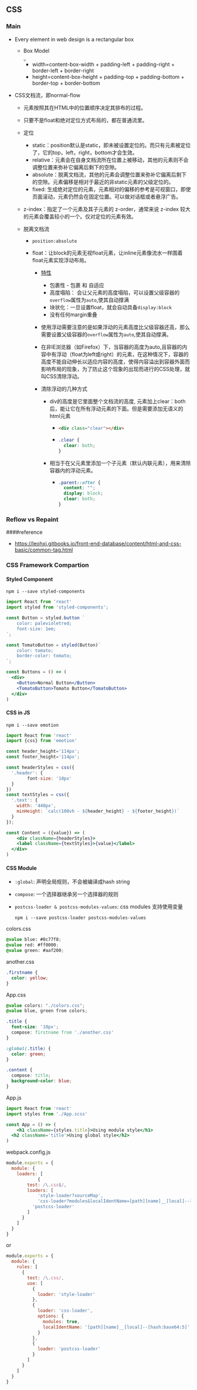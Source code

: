 ## CSS

### Main

- Every element in web design is a rectangular box

  - Box Model

    <img src="../images/box-model.png" style="zoom:40%;" />

    - width=content-box-width + padding-left + padding-right + border-left + border-right
    - height=content-box-height + padding-top + padding-bottom + border-top + border-bottom

- CSS文档流，即normal-flow

  - 元素按照其在HTML中的位置顺序决定其排布的过程。

  - 只要不是float和绝对定位方式布局的，都在普通流里。

  - 定位

    - static：position默认是static，即未被设置定位的。而只有元素被定位了，它的top，left，right，bottom才会生效。
    - relative：元素会在自身文档流所在位置上被移动，其他的元素则不会调整位置来弥补它偏离后剩下的空隙。
    - absolute：脱离文档流，其他的元素会调整位置来弥补它偏离后剩下的空隙。元素偏移是相对于最近的非static元素的父级定位的。
    - fixed: 生成绝对定位的元素，元素相对的偏移的参考是可视窗口，即使页面滚动，元素仍然会在固定位置。可以做对话框或者悬浮广告。

  - z-index：指定了一个元素及其子元素的 z-order，通常来说 z-index 较大的元素会覆盖较小的一个。仅对定位的元素有效。

  - 脱离文档流

    - `position:absolute`

    - float：让block的元素无视float元素，让inline元素像流水一样围着float元素实现浮动布局。

      - [特性](https://segmentfault.com/a/1190000014554601)

        - 包裹性 - 包裹 和 自适应
        - 高度塌陷： 会让父元素的高度塌陷，可以设置父级容器的`overflow`属性为`auto`,使其自动撑满
        - 块状化：一旦设置float，就会自动具备`display:block`
        - 没有任何margin重叠

      - 使用浮动需要注意的是如果浮动的元素高度比父级容器还高，那么需要设置父级容器的`overflow`属性为`auto`,使其自动撑满。

      - 在非IE浏览器（如Firefox）下，当容器的高度为auto,且容器的内容中有浮动（float为left或right）的元素，在这种情况下，容器的高度不能自动伸长以适应内容的高度，使得内容溢出到容器外面而影响布局的现象，为了防止这个现象的出现而进行的CSS处理，就叫CSS清除浮动。

      - 清除浮动的几种方式

        - div的高度是它里面整个文档流的高度, 元素加上clear：both后，能让它在所有浮动元素的下面。但是需要添加无语义的html元素

          - ```html
            <div class="clear"></div>
            ```

          - ```css
            .clear {
              clear: both;
            }
            ```

        - 相当于在父元素里添加一个子元素（默认内联元素），用来清除容器内的浮动元素。

          - ```css
            .parent::after {
              content: "";
              display: block;  
              clear: both;
            }
            ```

### Reflow vs Repaint

####reference

- https://leohxj.gitbooks.io/front-end-database/content/html-and-css-basic/common-tag.html

### CSS Framework Compartion

#### Styled Component

```shell
npm i --save styled-components
```

```jsx
import React from 'react'
import styled from 'styled-components';

const Button = styled.button `
	color: palevioletred;
	font-size: 1em;
`;

const TomatoButton = styled(Button)`
	color: tomato;
	border-color: tomato;
`;

const Buttons = () => (
  <div>
    <Button>Normal Button</Button>
    <TomatoButton>Tomato Button</TomatoButton>
  </div>
)
```

#### CSS in JS

```shell
npm i --save emotion
```

```jsx
import React from 'react'
import {css} from 'emotion'

const header_height='114px';
const footer_height='114px';

const headerStyles = css({
  '.header': {
		font-size: '10px'    
  }
})
const textStyles = css({
  '.text': {
    width: '440px',
    minHeight: `calc(100vh - ${header_height} - ${footer_height})`
  }
});

const Content = ({value}) => (
	<div className={headerStyles}>
  	<label className={textStyles}>{value}</label>
  </div>
)
```

#### CSS Module

- `:global`: 声明全局规则，不会被编译成hash string

- `compose`: 一个选择器继承另一个选择器的规则

- `postcss-loader & postcss-modules-values`: css modules 支持使用变量

  ```shell
  npm i --save postcss-loader postcss-modules-values
  ```

colors.css

```css
@value blue: #0c77f8;
@value red: #ff0000;
@value green: #aaf200;
```

another.css

```css
.firstname {
  color: yellow;
}
```

App.css

```css
@value colors: "./colors.css";
@value blue, green from colors;

.title {
  font-size: '10px';
  compose: firstname from './another.css'
}

:global(.title) {
  color: green;
}

.content {
  compose: title;
  background-color: blue;
}
```

App.js

```jsx
import React from 'react'
import styles from './App.scss'

const App = () => (
	<h1 className={styles.title}>Using module style</h1>
  <h2 className='title'>Using global style</h2>
)
```

webpack.config.js

```js
module.exports = {
  module: {
    loaders: [
			{
        test: /\.css$/,
        loaders: [
        	'style-loader?sourceMap',
        	'css-loader?modules&localIdentName=[path][name]__[local]--[hash:base64:5]',
          'postcss-loader'
        ]
      }
    ]
  }
}
```

or

```js
module.exports = {
  module: {
    rules: [
      {
        test: /\.css/,
        use: [
          {
            loader: 'style-loader'
          },
          {
            loader: 'css-loader',
            options: { 
              modules: true,
              localIdentName: '[path][name]__[local]--[hash:base64:5]'
            }
          },
          {
            loader: 'postcss-loader'
          }
        ]
      }
    ]
  }
}
```

